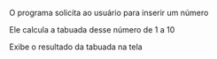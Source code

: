 O programa solicita ao usuário para inserir um número

Ele calcula a tabuada desse número de 1 a 10

Exibe o resultado da tabuada na tela
